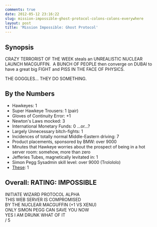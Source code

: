 ```yaml
---
comments: true
date: 2012-05-12 23:16:22
slug: mission-impossible-ghost-protocol-colons-colons-everywhere
layout: post
title: 'Mission Impossible: Ghost Protocol'
---
```


## Synopsis


CRAZY TERRORIST OF THE WEEK steals an UNREALISTIC NUCLEAR LAUNCH MACGUFFIN.  A BUNCH OF PEOPLE then converge on DUBAI to have a great big FIGHT and PISS IN THE FACE OF PHYSICS.

THE GOGGLES... THEY DO SOMETHING.


## By the Numbers

  * Hawkeyes: 1
  * Super Hawkeye Trousers: 1 (pair)
  * Gloves of Continuity Error: +1
  * Newton's Laws mocked: 3
  * International Monetary Funds: 0 ...or...?
  * Largely Unnecessary bitch-fights: 1
  * Incidences of totally normal Middle-Eastern driving: 7
  * Product placements, sponsored by BMW: over 9000
  * Minutes that Hawkeye worries about the prospect of being in a hot server room: somehow, more than zero
  * Jefferies Tubes, magnetically levitated in: 1
  * Simon Pegg Sysadmin skill level: over 9000 (Trolololo)
  * [These](http://www.youtube.com/watch?v=JguJpX7bS6k): 1

## Overall: RATING: IMPOSSIBLE<br/>
INITIATE WIZARD PROTOCOL ALPHA<br/>
THIS WEB SERVER IS COMPROMISED<br/>
BY THE NUCLEAR MACGUFFIN (+1 VS XENU)<br/>
ONLY SIMON PEGG CAN SAVE YOU NOW<br/>
YES I AM DRUNK WHAT OF IT<br/>
/ 5

